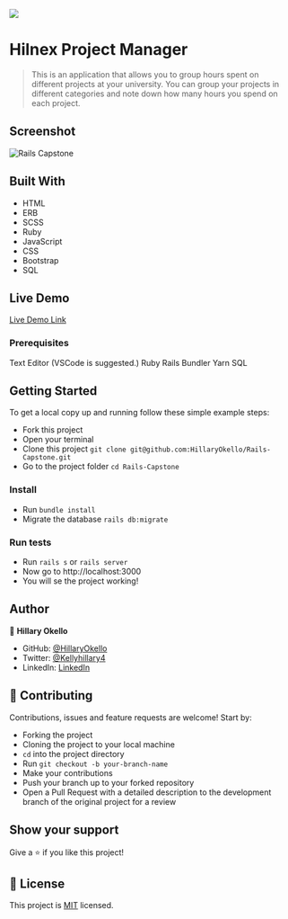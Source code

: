 ![](https://img.shields.io/badge/Microverse-blueviolet)

# Hilnex Project Manager

> This is an application that allows you to group hours spent on different projects at your university.
> You can group your projects in different categories and note down how many hours you spend on each project.

## Screenshot
![Rails Capstone](https://user-images.githubusercontent.com/61744527/111038167-9bb07580-8438-11eb-81f8-119cc52a09fa.PNG)

## Built With

- HTML
- ERB
- SCSS
- Ruby
- JavaScript
- CSS
- Bootstrap
- SQL

## Live Demo

[Live Demo Link](https://hilnexprojectmanager.herokuapp.com/)

### Prerequisites

  Text Editor (VSCode is suggested.)
  Ruby
  Rails
  Bundler
  Yarn
  SQL

## Getting Started

To get a local copy up and running follow these simple example steps:
- Fork this project
- Open your terminal
- Clone this project `git clone git@github.com:HillaryOkello/Rails-Capstone.git`
- Go to the project folder `cd Rails-Capstone`

### Install

- Run `bundle install`
- Migrate the database `rails db:migrate`


### Run tests

- Run `rails s`  or  `rails server`
- Now go to  http://localhost:3000
- You will se the project working! 


## Author

👤 **Hillary Okello**

- GitHub: [@HillaryOkello](https://github.com/HillaryOkello)
- Twitter: [@Kellyhillary4](https://twitter.com/Kellyhillary4)
- LinkedIn: [LinkedIn](https://www.linkedin.com/in/hillary-okello/)

## 🤝 Contributing

Contributions, issues and feature requests are welcome! Start by:

- Forking the project
- Cloning the project to your local machine
- `cd` into the project directory
- Run `git checkout -b your-branch-name`
- Make your contributions
- Push your branch up to your forked repository
- Open a Pull Request with a detailed description to the development branch of the original project for a review

## Show your support

Give a ⭐️ if you like this project!

## 📝 License

This project is [MIT](LICENSE) licensed.
